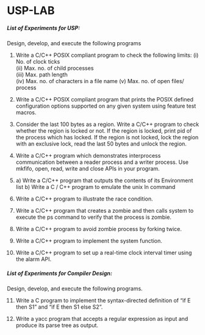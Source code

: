 # USP-LAB

##### List of Experiments for USP: 
Design, develop, and execute the following programs 

1. Write a C/C++ POSIX compliant program to check the following limits: 
(i)  No.  of  clock  ticks  
(ii)  Max.  no.  of  child  processes  
(iii)  Max.  path  length  
(iv)  Max.  no.  of characters in a file name 
(v) Max. no. of open files/ process  

2. Write a C/C++ POSIX compliant program that prints the POSIX defined configuration options 
supported on any given system using feature test macros. 

3. Consider the last 100 bytes as a region. Write a C/C++ program to check whether the region is 
locked or not.  If the region is locked, print pid of the process which has locked. If the region is 
not locked, lock the region with an exclusive lock, read the last 50 bytes and unlock the region. 

4.  Write  a  C/C++  program  which  demonstrates  interprocess  communication  between  a  reader 
process and a writer process. Use mkfifo, open, read, write and close APIs in your program. 

5. a) Write a C/C++ program that outputs the contents of its Environment list 
    b) Write a C / C++ program to emulate the unix ln command
    
6. Write a C/C++ program to illustrate the race condition. 

7.  Write  a  C/C++  program  that  creates  a  zombie  and  then  calls  system  to  execute  the ps command to verify that the process is zombie. 

8. Write a C/C++ program to avoid zombie process by forking twice. 

9. Write a C/C++ program to implement the system function.  

10. Write a C/C++ program to set up a real-time clock interval timer using the alarm API. 

##### List  of  Experiments  for  Compiler  Design: 
Design,  develop,  and  execute  the  following 
programs. 

11.  Write  a  C  program  to  implement  the  syntax-directed definition of “if E then S1” and “if E then  S1  else  S2”. 

12. Write a yacc program that accepts a regular expression as input and produce its parse tree as output. 
